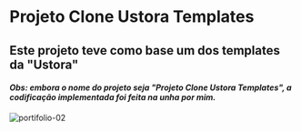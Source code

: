 # Projeto Clone Ustora Templates
## Este projeto teve como base um dos templates da "Ustora"

#### *Obs: embora o nome do projeto seja "Projeto Clone Ustora Templates", a codificação implementada foi feita na unha por mim.*

![portifolio-02](https://user-images.githubusercontent.com/61878023/90788775-83caa600-e2dc-11ea-8536-5ce1d0d2431b.PNG)
